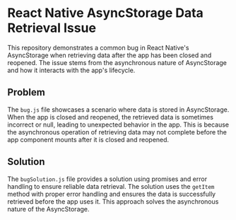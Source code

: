 # React Native AsyncStorage Data Retrieval Issue

This repository demonstrates a common bug in React Native's AsyncStorage when retrieving data after the app has been closed and reopened. The issue stems from the asynchronous nature of AsyncStorage and how it interacts with the app's lifecycle.

## Problem

The `bug.js` file showcases a scenario where data is stored in AsyncStorage. When the app is closed and reopened, the retrieved data is sometimes incorrect or null, leading to unexpected behavior in the app. This is because the asynchronous operation of retrieving data may not complete before the app component mounts after it is closed and reopened.

## Solution

The `bugSolution.js` file provides a solution using promises and error handling to ensure reliable data retrieval. The solution uses the `getItem` method with proper error handling and ensures the data is successfully retrieved before the app uses it.  This approach solves the asynchronous nature of the AsyncStorage.